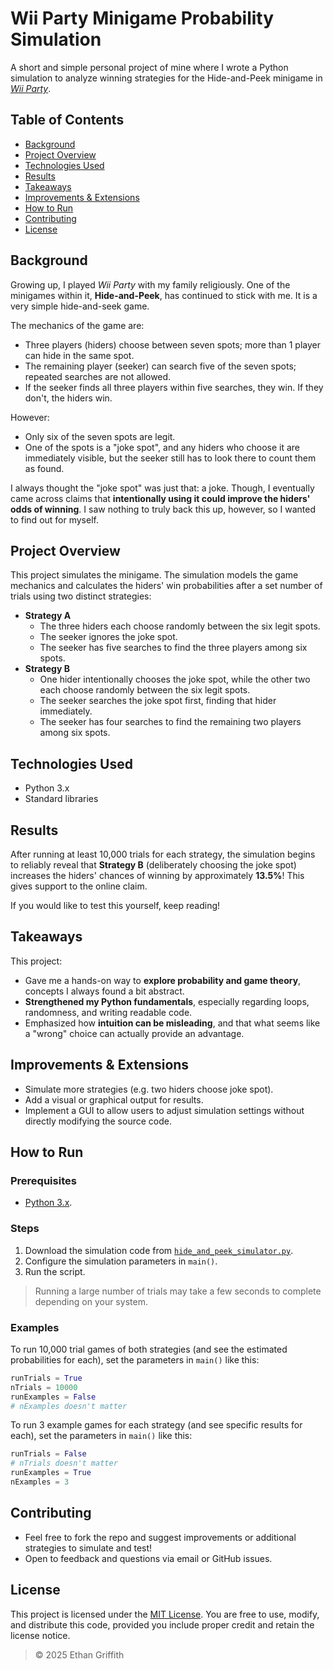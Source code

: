 # Wii Party Minigame Probability Simulation

A short and simple personal project of mine where I wrote a Python simulation to analyze winning strategies for the Hide-and-Peek minigame in [*Wii Party*](https://en.wikipedia.org/wiki/Wii_Party).

## Table of Contents
- [Background](#background)
- [Project Overview](#project-overview)
- [Technologies Used](#technologies-used)
- [Results](#results)
- [Takeaways](#takeaways)
- [Improvements & Extensions](#improvements--extensions)
- [How to Run](#how-to-run)
- [Contributing](#contributing)
- [License](#license)

## Background

Growing up, I played *Wii Party* with my family religiously. One of the minigames within it, **Hide-and-Peek**, has continued to stick with me. It is a very simple hide-and-seek game.

The mechanics of the game are:
- Three players (hiders) choose between seven spots; more than 1 player can hide in the same spot.
- The remaining player (seeker) can search five of the seven spots; repeated searches are not allowed.
- If the seeker finds all three players within five searches, they win. If they don't, the hiders win.

However:
- Only six of the seven spots are legit.
- One of the spots is a "joke spot", and any hiders who choose it are immediately visible, but the seeker still has to look there to count them as found.

I always thought the "joke spot" was just that: a joke. Though, I eventually came across claims that **intentionally using it could improve the hiders' odds of winning**. I saw nothing to truly back this up, however, so I wanted to find out for myself.

## Project Overview

This project simulates the minigame. The simulation models the game mechanics and calculates the hiders' win probabilities after a set number of trials using two distinct strategies:
- **Strategy A**
  - The three hiders each choose randomly between the six legit spots.
  - The seeker ignores the joke spot.
  - The seeker has five searches to find the three players among six spots.
- **Strategy B**
  - One hider intentionally chooses the joke spot, while the other two each choose randomly between the six legit spots.
  - The seeker searches the joke spot first, finding that hider immediately.
  - The seeker has four searches to find the remaining two players among six spots.

## Technologies Used
- Python 3.x
- Standard libraries

## Results

After running at least 10,000 trials for each strategy, the simulation begins to reliably reveal that **Strategy B** (deliberately choosing the joke spot) increases the hiders' chances of winning by approximately **13.5%**! This gives support to the online claim.

If you would like to test this yourself, keep reading!

## Takeaways

This project:
- Gave me a hands-on way to **explore probability and game theory**, concepts I always found a bit abstract.
- **Strengthened my Python fundamentals**, especially regarding loops, randomness, and writing readable code.
- Emphasized how **intuition can be misleading**, and that what seems like a "wrong" choice can actually provide an advantage.

## Improvements & Extensions

- Simulate more strategies (e.g. two hiders choose joke spot).
- Add a visual or graphical output for results.
- Implement a GUI to allow users to adjust simulation settings without directly modifying the source code.

## How to Run

### Prerequisites
- [Python 3.x](https://www.python.org/downloads/).

### Steps
1. Download the simulation code from [`hide_and_peek_simulator.py`](hide_and_peek_simulator.py).
2. Configure the simulation parameters in `main()`.
3. Run the script.

> Running a large number of trials may take a few seconds to complete depending on your system.

### Examples

To run 10,000 trial games of both strategies (and see the estimated probabilities for each), set the parameters in `main()` like this:

```python
runTrials = True
nTrials = 10000
runExamples = False
# nExamples doesn't matter
```

To run 3 example games for each strategy (and see specific results for each), set the parameters in `main()` like this:

```python
runTrials = False
# nTrials doesn't matter
runExamples = True
nExamples = 3
```

## Contributing

- Feel free to fork the repo and suggest improvements or additional strategies to simulate and test!
- Open to feedback and questions via email or GitHub issues.

## License

This project is licensed under the [MIT License](LICENSE). You are free to use, modify, and distribute this code, provided you include proper credit and retain the license notice.

> © 2025 Ethan Griffith

